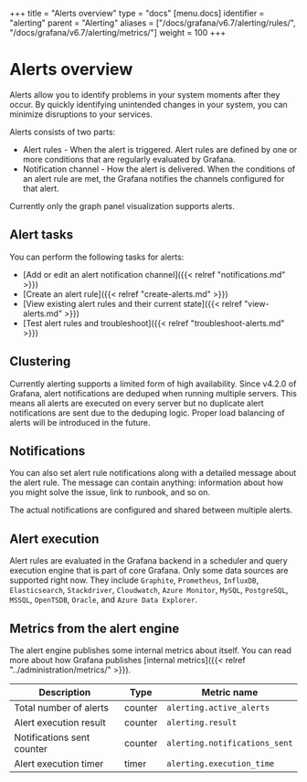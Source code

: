 +++
title = "Alerts overview"
type = "docs"
[menu.docs]
identifier = "alerting"
parent = "Alerting"
aliases = ["/docs/grafana/v6.7/alerting/rules/", "/docs/grafana/v6.7/alerting/metrics/"]
weight = 100
+++

# Alerts overview

Alerts allow you to identify problems in your system moments after they occur. By quickly identifying unintended changes in your system, you can minimize disruptions to your services.

Alerts consists of two parts:

- Alert rules - When the alert is triggered. Alert rules are defined by one or more conditions that are regularly evaluated by Grafana.
- Notification channel - How the alert is delivered. When the conditions of an alert rule are met, the Grafana notifies the channels configured for that alert.

Currently only the graph panel visualization supports alerts.

## Alert tasks

You can perform the following tasks for alerts:

- [Add or edit an alert notification channel]({{< relref "notifications.md" >}})
- [Create an alert rule]({{< relref "create-alerts.md" >}})
- [View existing alert rules and their current state]({{< relref "view-alerts.md" >}})
- [Test alert rules and troubleshoot]({{< relref "troubleshoot-alerts.md" >}})

## Clustering

Currently alerting supports a limited form of high availability. Since v4.2.0 of Grafana, alert notifications are deduped when running multiple servers. This means all alerts are executed on every server but no duplicate alert notifications are sent due to the deduping logic. Proper load balancing of alerts will be introduced in the future.

## Notifications

You can also set alert rule notifications along with a detailed message about the alert rule. The message can contain anything: information about how you might solve the issue, link to runbook, and so on.

The actual notifications are configured and shared between multiple alerts.

## Alert execution

Alert rules are evaluated in the Grafana backend in a scheduler and query execution engine that is part
of core Grafana. Only some data sources are supported right now. They include `Graphite`, `Prometheus`, `InfluxDB`, `Elasticsearch`,
`Stackdriver`, `Cloudwatch`, `Azure Monitor`, `MySQL`, `PostgreSQL`, `MSSQL`, `OpenTSDB`, `Oracle`, and `Azure Data Explorer`.

## Metrics from the alert engine

The alert engine publishes some internal metrics about itself. You can read more about how Grafana publishes [internal metrics]({{< relref "../administration/metrics/" >}}).

Description | Type | Metric name
---------- | ----------- | ----------
Total number of alerts | counter | `alerting.active_alerts`
Alert execution result | counter | `alerting.result`
Notifications sent counter | counter | `alerting.notifications_sent`
Alert execution timer | timer | `alerting.execution_time`
